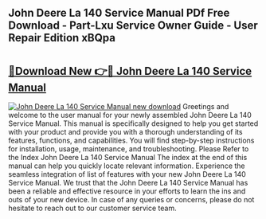 ## John Deere La 140 Service Manual PDf Free Download - Part-Lxu Service Owner Guide - User Repair Edition xBQpa

# <h2><a href="http://bc70435.oget.top/?id=John+Deere+La+140+Service+Manual">🔗Download New 👉🔴 John Deere La 140 Service Manual</a></h2>

[![John Deere La 140 Service Manual new download](https://i.imgur.com/5g1atiW.png)](http://bc70435.oget.top/?id=John+Deere+La+140+Service+Manual)
Greetings and welcome to the user manual for your newly assembled John Deere La 140 Service Manual. This manual is specifically designed to help you get started with your product and provide you with a thorough understanding of its features, functions, and capabilities. You will find step-by-step instructions for installation, usage, maintenance, and troubleshooting. Please Refer to the Index John Deere La 140 Service Manual The index at the end of this manual can help you quickly locate relevant information. Experience the seamless integration of list of features with your new John Deere La 140 Service Manual. We trust that the John Deere La 140 Service Manual has been a reliable and effective resource in your efforts to learn the ins and outs of your new device. In case of any queries or concerns, please do not hesitate to reach out to our customer service team.
